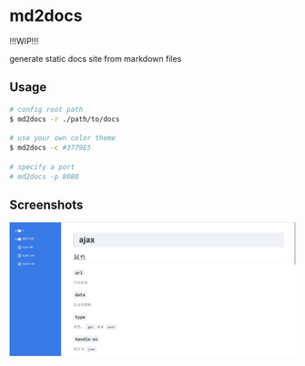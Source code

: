 # md2docs

!!!WIP!!!

generate static docs site from markdown files

## Usage

```bash
# config root path
$ md2docs -r ./path/to/docs

# use your own color theme
$ md2docs -c #3779E5

# specify a port
# md2docs -p 8080
```

## Screenshots

![screenshot](screenshot.png)
